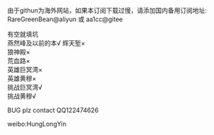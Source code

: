 由于githun为海外网站，如果本订阅下载过慢，请添加国内备用订阅地址:
RareGreenBean@aliyun   或   aa1cc@gitee  

有空就填坑  
燕然峰及以前的本√
辉天堑×  
狼神殿×  
荒血路×  
英雄巨冥湾×  
英雄黄穆×  
挑战巨冥湾√  
挑战黄穆√

BUG plz contact QQ122474626  

weibo:HungLongYin  
